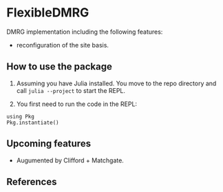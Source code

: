 # FlexibleDMRG

DMRG implementation including the following features:
 - reconfiguration of the site basis.

## How to use the package
1. Assuming you have Julia installed. You move to the repo directory and call `julia --project` to start the REPL.

2. You first need to run the code in the REPL:

```
using Pkg
Pkg.instantiate()
```

## Upcoming features
- Augumented by Clifford + Matchgate.

## References


